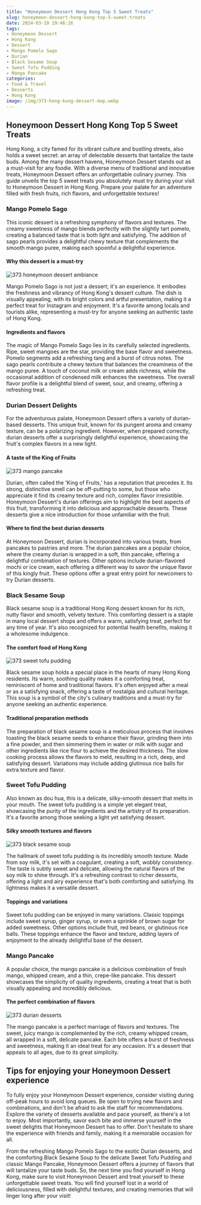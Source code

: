 ```yaml
---
title: "Honeymoon Dessert Hong Kong Top 5 Sweet Treats"
slug: honeymoon-dessert-hong-kong-top-5-sweet-treats
date: 2024-03-10 19:46:16
tags:
- Honeymoon Dessert
- Hong Kong
- Dessert
- Mango Pomelo Sago
- Durian
- Black Sesame Soup
- Sweet Tofu Pudding
- Mango Pancake
categories:
- Food & Travel
- Desserts
- Hong Kong
image: /img/373-hong-kong-dessert-map.webp 
---
```

## Honeymoon Dessert Hong Kong Top 5 Sweet Treats

Hong Kong, a city famed for its vibrant culture and bustling streets, also holds a sweet secret: an array of delectable desserts that tantalize the taste buds. Among the many dessert havens, Honeymoon Dessert stands out as a must-visit for any foodie. With a diverse menu of traditional and innovative treats, Honeymoon Dessert offers an unforgettable culinary journey. This guide unveils the top 5 sweet treats you absolutely must try during your visit to Honeymoon Dessert in Hong Kong. Prepare your palate for an adventure filled with fresh fruits, rich flavors, and unforgettable textures!

### Mango Pomelo Sago

This iconic dessert is a refreshing symphony of flavors and textures. The creamy sweetness of mango blends perfectly with the slightly tart pomelo, creating a balanced taste that is both light and satisfying. The addition of sago pearls provides a delightful chewy texture that complements the smooth mango puree, making each spoonful a delightful experience.

#### Why this dessert is a must-try

![373 honeymoon dessert ambiance](/img/373-honeymoon-dessert-ambiance.webp)

Mango Pomelo Sago is not just a dessert; it's an experience. It embodies the freshness and vibrancy of Hong Kong's dessert culture. The dish is visually appealing, with its bright colors and artful presentation, making it a perfect treat for Instagram and enjoyment. It's a favorite among locals and tourists alike, representing a must-try for anyone seeking an authentic taste of Hong Kong.

#### Ingredients and flavors

The magic of Mango Pomelo Sago lies in its carefully selected ingredients. Ripe, sweet mangoes are the star, providing the base flavor and sweetness. Pomelo segments add a refreshing tang and a burst of citrus notes. The sago pearls contribute a chewy texture that balances the creaminess of the mango puree. A touch of coconut milk or cream adds richness, while the occasional addition of condensed milk enhances the sweetness. The overall flavor profile is a delightful blend of sweet, sour, and creamy, offering a refreshing treat.

### Durian Dessert Delights

For the adventurous palate, Honeymoon Dessert offers a variety of durian-based desserts. This unique fruit, known for its pungent aroma and creamy texture, can be a polarizing ingredient. However, when prepared correctly, durian desserts offer a surprisingly delightful experience, showcasing the fruit's complex flavors in a new light.

#### A taste of the King of Fruits

![373 mango pancake](/img/373-mango-pancake.webp)

Durian, often called the 'King of Fruits,' has a reputation that precedes it. Its strong, distinctive smell can be off-putting to some, but those who appreciate it find its creamy texture and rich, complex flavor irresistible. Honeymoon Dessert's durian offerings aim to highlight the best aspects of this fruit, transforming it into delicious and approachable desserts. These desserts give a nice introduction for those unfamiliar with the fruit.

#### Where to find the best durian desserts

At Honeymoon Dessert, durian is incorporated into various treats, from pancakes to pastries and more. The durian pancakes are a popular choice, where the creamy durian is wrapped in a soft, thin pancake, offering a delightful combination of textures. Other options include durian-flavored mochi or ice cream, each offering a different way to savor the unique flavor of this kingly fruit. These options offer a great entry point for newcomers to try Durian desserts.

### Black Sesame Soup

Black sesame soup is a traditional Hong Kong dessert known for its rich, nutty flavor and smooth, velvety texture. This comforting dessert is a staple in many local dessert shops and offers a warm, satisfying treat, perfect for any time of year. It's also recognized for potential health benefits, making it a wholesome indulgence.

#### The comfort food of Hong Kong

![373 sweet tofu pudding](/img/373-sweet-tofu-pudding.webp)

Black sesame soup holds a special place in the hearts of many Hong Kong residents. Its warm, soothing quality makes it a comforting treat, reminiscent of home and traditional flavors. It's often enjoyed after a meal or as a satisfying snack, offering a taste of nostalgia and cultural heritage. This soup is a symbol of the city's culinary traditions and a must-try for anyone seeking an authentic experience.

#### Traditional preparation methods

The preparation of black sesame soup is a meticulous process that involves toasting the black sesame seeds to enhance their flavor, grinding them into a fine powder, and then simmering them in water or milk with sugar and other ingredients like rice flour to achieve the desired thickness. The slow cooking process allows the flavors to meld, resulting in a rich, deep, and satisfying dessert. Variations may include adding glutinous rice balls for extra texture and flavor.

### Sweet Tofu Pudding

Also known as dou hua, this is a delicate, silky-smooth dessert that melts in your mouth. The sweet tofu pudding is a simple yet elegant treat, showcasing the purity of the ingredients and the artistry of its preparation. It's a favorite among those seeking a light yet satisfying dessert.

#### Silky smooth textures and flavors

![373 black sesame soup](/img/373-black-sesame-soup.webp)

The hallmark of sweet tofu pudding is its incredibly smooth texture. Made from soy milk, it's set with a coagulant, creating a soft, wobbly consistency. The taste is subtly sweet and delicate, allowing the natural flavors of the soy milk to shine through. It's a refreshing contrast to richer desserts, offering a light and airy experience that's both comforting and satisfying. Its lightness makes it a versatile dessert.

#### Toppings and variations

Sweet tofu pudding can be enjoyed in many variations. Classic toppings include sweet syrup, ginger syrup, or even a sprinkle of brown sugar for added sweetness. Other options include fruit, red beans, or glutinous rice balls. These toppings enhance the flavor and texture, adding layers of enjoyment to the already delightful base of the dessert.

### Mango Pancake

A popular choice, the mango pancake is a delicious combination of fresh mango, whipped cream, and a thin, crepe-like pancake. This dessert showcases the simplicity of quality ingredients, creating a treat that is both visually appealing and incredibly delicious.

#### The perfect combination of flavors

![373 durian desserts](/img/373-durian-desserts.webp)

The mango pancake is a perfect marriage of flavors and textures. The sweet, juicy mango is complemented by the rich, creamy whipped cream, all wrapped in a soft, delicate pancake. Each bite offers a burst of freshness and sweetness, making it an ideal treat for any occasion. It's a dessert that appeals to all ages, due to its great simplicity.

## Tips for enjoying your Honeymoon Dessert experience

To fully enjoy your Honeymoon Dessert experience, consider visiting during off-peak hours to avoid long queues. Be open to trying new flavors and combinations, and don't be afraid to ask the staff for recommendations. Explore the variety of desserts available and pace yourself, as there's a lot to enjoy. Most importantly, savor each bite and immerse yourself in the sweet delights that Honeymoon Dessert has to offer. Don't hesitate to share the experience with friends and family, making it a memorable occasion for all.

From the refreshing Mango Pomelo Sago to the exotic Durian desserts, and the comforting Black Sesame Soup to the delicate Sweet Tofu Pudding and classic Mango Pancake, Honeymoon Dessert offers a journey of flavors that will tantalize your taste buds. So, the next time you find yourself in Hong Kong, make sure to visit Honeymoon Dessert and treat yourself to these unforgettable sweet treats. You will find yourself lost in a world of deliciousness, filled with delightful textures, and creating memories that will linger long after your visit!

